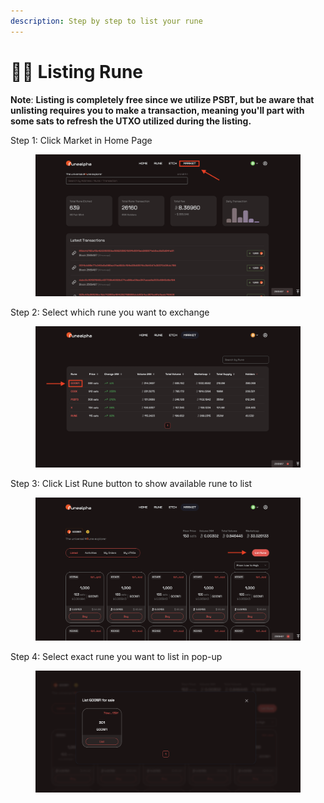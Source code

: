 ```yaml
---
description: Step by step to list your rune
---
```


# 🏊‍♂️ Listing Rune

**Note**: **Listing is completely free since we utilize PSBT, but be aware that unlisting requires you to make a transaction, meaning you'll part with some sats to refresh the UTXO utilized during the listing.**

Step 1: Click Market in Home Page

<figure><img src="../../.gitbook/assets/image.png" alt=""><figcaption></figcaption></figure>

Step 2:  Select which rune you want to exchange

<figure><img src="../../.gitbook/assets/image (1).png" alt=""><figcaption></figcaption></figure>

Step 3: Click List Rune button to show available rune to list

<figure><img src="../../.gitbook/assets/image (2).png" alt=""><figcaption></figcaption></figure>

Step 4: Select exact rune you want to list in pop-up

<figure><img src="../../.gitbook/assets/image (3).png" alt=""><figcaption></figcaption></figure>

